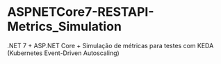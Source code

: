 # ASPNETCore7-RESTAPI-Metrics_Simulation
.NET 7 + ASP.NET Core + Simulação de métricas para testes com KEDA (Kubernetes Event-Driven Autoscaling)
